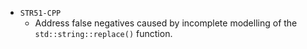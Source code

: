  - `STR51-CPP`
   - Address false negatives caused by incomplete modelling of the `std::string::replace()` function.
